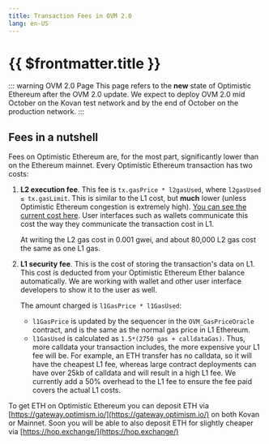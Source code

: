 ```yaml
---
title: Transaction Fees in OVM 2.0
lang: en-US
---
```


# {{ $frontmatter.title }}

::: warning OVM 2.0 Page
This page refers to the **new** state of Optimistic Ethereum after the
OVM 2.0 update. We expect to deploy OVM 2.0 mid October on the Kovan
test network and by the end of October on the production network.
:::

## Fees in a nutshell

Fees on Optimistic Ethereum are, for the most part, significantly 
lower than on the Ethereum mainnet. Every Optimistic Ethereum
transaction has two costs:

1. **L2 execution fee**. This fee is `tx.gasPrice * l2gasUsed`, 
   where `l2gasUsed ≤ tx.gasLimit`. This is similar to the L1 cost, but
   **much** lower (unless Optimistic Ethereum congestion is extremely high). [You 
   can see the current cost here](https://public-grafana.optimism.io/d/9hkhMxn7z/public-dashboard?orgId=1&refresh=5m). User interfaces such
   as wallets communicate this cost the way they communicate the
   transaction cost in L1.

   At writing the L2 gas cost in 0.001 gwei, and about 80,000 L2 gas cost the same 
   as one L1 gas.

2. **L1 security fee**. This is the cost of storing the transaction's 
   data on L1. This cost is deducted from your Optimistic Ethereum 
   Ether balance automatically. We are working with wallet and other
   user interface developers to show it to the user as well.

   The amount charged is `l1GasPrice * l1GasUsed`:
   - `l1GasPrice` is updated by the sequencer in the `OVM_GasPriceOracle` contract, and
     is the same as the normal gas price in L1 Ethereum.
   -  `l1GasUsed` is calculated as `1.5*(2750 gas + calldataGas)`. Thus, more 
     calldata your transaction includes, the more expensive your L1 fee will be. For example, an ETH transfer has no calldata, so it will have the cheapest L1 fee, whereas large contract deployments can have over 25kb of calldata and will result in a high L1 fee.  We currently add a 50% overhead to the L1 fee to ensure the fee paid covers the actual L1 costs.

To get ETH on Optimistic Ethereum you can deposit ETH via 
[https://gateway.optimism.io/](https://gateway.optimism.io/) on both Kovan or Mainnet. Soon you will be able to also deposit ETH for slightly cheaper 
via [https://hop.exchange/](https://hop.exchange/)
